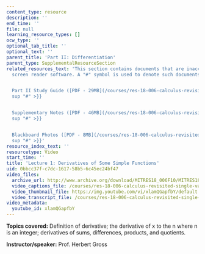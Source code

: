 ```yaml
---
content_type: resource
description: ''
end_time: ''
file: null
learning_resource_types: []
ocw_type: ''
optional_tab_title: ''
optional_text: ''
parent_title: 'Part II: Differentiation'
parent_type: SupplementalResourceSection
related_resources_text: 'This section contains documents that are inaccessible to
  screen reader software. A "#" symbol is used to denote such documents.


  Part II Study Guide ([PDF - 29MB](/courses/res-18-006-calculus-revisited-single-variable-calculus-fall-2010/resources/mitres_18_006_study_2-1)){{<
  sup "#" >}}


  Supplementary Notes ([PDF - 46MB](/courses/res-18-006-calculus-revisited-single-variable-calculus-fall-2010/resources/mitres_18_006_supp_notes-1)){{<
  sup "#" >}}


  Blackboard Photos ([PDF - 8MB](/courses/res-18-006-calculus-revisited-single-variable-calculus-fall-2010/resources/mitres_18_006_blackboard-1)){{<
  sup "#" >}}'
resource_index_text: ''
resourcetype: Video
start_time: ''
title: 'Lecture 1: Derivatives of Some Simple Functions'
uid: 0bbcc37f-c7dc-1617-58b5-6c45ec24bf47
video_files:
  archive_url: http://www.archive.org/download/MITRES18_006F10/MITRES18_006F10_26_0201_300k.mp4
  video_captions_file: /courses/res-18-006-calculus-revisited-single-variable-calculus-fall-2010/694ea503fa6752c09f9a52807d23ae0d_xlamQGapfbY.vtt
  video_thumbnail_file: https://img.youtube.com/vi/xlamQGapfbY/default.jpg
  video_transcript_file: /courses/res-18-006-calculus-revisited-single-variable-calculus-fall-2010/1f9c028b4ca2ad5c552d943bed5c675c_xlamQGapfbY.pdf
video_metadata:
  youtube_id: xlamQGapfbY
---
```


**Topics covered:** Definition of derivative; the derivative of x to the n where n is an integer; derivatives of sums, differences, products, and quotients.

**Instructor/speaker:** Prof. Herbert Gross

